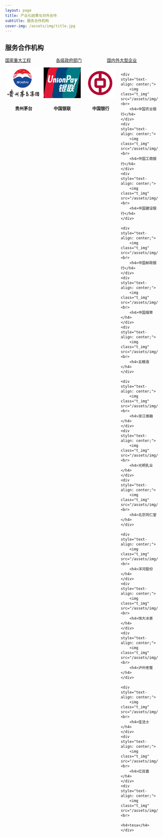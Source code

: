 ```yaml
---
layout: page
title: 产业化结果与对外合作
subtitle: 服务合作机构
cover-img: /assets/img/title.jpg
---
```

<!--
 * @Author: Conghao Wong
 * @Date: 2023-03-08 19:13:03
 * @LastEditors: Conghao Wong
 * @LastEditTime: 2023-03-12 18:43:20
 * @Description: file content
 * @Github: https://cocoon2wong.github.io
 * Copyright 2023 Conghao Wong, All Rights Reserved.
-->

<style>
    .t_grid {
        display: grid;
        grid-template-columns: 32% 32% 32%;
        grid-gap: 60px 1%;
    }

    .t_grid_s {
        display: grid;
        grid-template-columns: 24% 24% 24% 24%;
        grid-gap: 60px 1%;
    }

    .t_img {
        height: 100px;
    }
</style>

<link rel="stylesheet" type="text/css" href="/assets/css/user.css">

## 服务合作机构

<div class="t_grid">
    <a class="btn btn-info btn-lg get-started-btn btn_dark" href="/cooperations/services_index">国家重大工程</a>
    <a class="btn btn-info btn-lg get-started-btn btn_dark" href="/cooperations/services_1">各级政府部门</a>
    <a class="btn btn-info btn-lg get-started-btn btn_selected" href="/cooperations/services_2">国内外大型企业</a>
</div>

<p></p>

<div class="t_grid_s">
    <div style="text-align: center;">
        <img class="t_img" src="/assets/img/cooperations/services/2/1.png"><br>
        <h4>贵州茅台</h4>
    </div>
    <div style="text-align: center;">
        <img class="t_img" src="/assets/img/cooperations/services/2/2.png"><br>
        <h4>中国银联</h4>
    </div>
    <div style="text-align: center;">
        <img class="t_img" src="/assets/img/cooperations/services/2/3.jpeg"><br>
        <h4>中国银行</h4>
    </div>
    
    <div style="text-align: center;">
        <img class="t_img" src="/assets/img/cooperations/services/2/4.png"><br>
        <h4>中国农业银行</h4>
    </div>
    <div style="text-align: center;">
        <img class="t_img" src="/assets/img/cooperations/services/2/5.png"><br>
        <h4>中国工商银行</h4>
    </div>
    <div style="text-align: center;">
        <img class="t_img" src="/assets/img/cooperations/services/2/6.png"><br>
        <h4>中国建设银行</h4>
    </div>
    
    <div style="text-align: center;">
        <img class="t_img" src="/assets/img/cooperations/services/2/7.png"><br>
        <h4>中国邮政银行</h4>
    </div>
    <div style="text-align: center;">
        <img class="t_img" src="/assets/img/cooperations/services/2/8.png"><br>
        <h4>中国烟草</h4>
    </div>
    <div style="text-align: center;">
        <img class="t_img" src="/assets/img/cooperations/services/2/9.png"><br>
        <h4>五粮液</h4>
    </div>

    <div style="text-align: center;">
        <img class="t_img" src="/assets/img/cooperations/services/2/10.png"><br>
        <h4>浙江维融</h4>
    </div>
    <div style="text-align: center;">
        <img class="t_img" src="/assets/img/cooperations/services/2/11.png"><br>
        <h4>光明乳业</h4>
    </div>
    <div style="text-align: center;">
        <img class="t_img" src="/assets/img/cooperations/services/2/12.png"><br>
        <h4>北京同仁堂</h4>
    </div>
    
    <div style="text-align: center;">
        <img class="t_img" src="/assets/img/cooperations/services/2/13.png"><br>
        <h4>洋河股份</h4>
    </div>
    <div style="text-align: center;">
        <img class="t_img" src="/assets/img/cooperations/services/2/14.png"><br>
        <h4>恒大冰泉</h4>
    </div>
    <div style="text-align: center;">
        <img class="t_img" src="/assets/img/cooperations/services/2/15.png"><br>
        <h4>泸州老窖</h4>
    </div>
    
    <div style="text-align: center;">
        <img class="t_img" src="/assets/img/cooperations/services/2/16.png"><br>
        <h4>佳洁士</h4>
    </div>
    <div style="text-align: center;">
        <img class="t_img" src="/assets/img/cooperations/services/2/17.png"><br>
        <h4>红双喜</h4>
    </div>
    <div style="text-align: center;">
        <img class="t_img" src="/assets/img/cooperations/services/2/18.png"><br>
        <h4>tesa</h4>
    </div>
</div>

